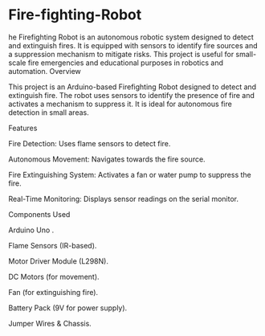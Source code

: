 # Fire-fighting-Robot
he Firefighting Robot is an autonomous robotic system designed to detect and extinguish fires. It is equipped with sensors to identify fire sources and a suppression mechanism to mitigate risks. This project is useful for small-scale fire emergencies and educational purposes in robotics and automation.
Overview

This project is an Arduino-based Firefighting Robot designed to detect and extinguish fire. The robot uses sensors to identify the presence of fire and activates a mechanism to suppress it. It is ideal for autonomous fire detection in small areas.

Features

Fire Detection: Uses flame sensors to detect fire.

Autonomous Movement: Navigates towards the fire source.

Fire Extinguishing System: Activates a fan or water pump to suppress the fire.

Real-Time Monitoring: Displays sensor readings on the serial monitor.

Components Used

Arduino Uno .

Flame Sensors (IR-based).

Motor Driver Module (L298N).

DC Motors (for movement).

Fan  (for extinguishing fire).

Battery Pack (9V for power supply).

Jumper Wires & Chassis.
